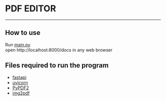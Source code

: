 # PDF EDITOR
---
## How to use
Run [main.py](https://github.com/PranavSindhanuru/CTPY_project/blob/44de242a660aa489dc8b4a243a2499d15238addd/main.py)  
open http://localhost:8000/docs in any web browser  

## Files required to run the program
- [fastapi](https://pypi.org/project/fastapi/)
- [uvicorn](https://pypi.org/project/uvicorn/)
- [PyPDF2](https://pypi.org/project/PyPDF2/)
- [img2pdf](https://pypi.org/project/img2pdf/)


